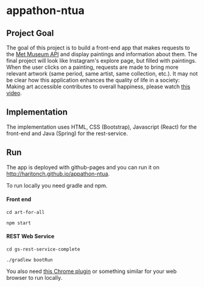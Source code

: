 # appathon-ntua

## Project Goal
The goal of this project is to build a front-end app that makes requests to the [Met Museum API](https://metmuseum.github.io/) and display paintings and information about them. The final project will look like Instagram's explore page, but filled with paintings. When the user clicks on a painting, requests are made to bring more relevant artwork (same period, same artist, same collection, etc.). It may not be clear how this application enhances the quality of life in a society: Making art accessible contributes to overall happiness, please watch [this video](https://www.youtube.com/watch?v=-O5kNPlUV7w). 

## Implementation
The implementation uses HTML, CSS (Bootstrap), Javascript (React) for the front-end and Java (Spring) for the rest-service.

## Run
The app is deployed with github-pages and you can run it on http://haritonch.github.io/appathon-ntua.

To run locally you need gradle and npm.
#### Front end

`cd art-for-all`

`npm start`

#### REST Web Service

`cd gs-rest-service-complete`

`./gradlew bootRun`


You also need [this Chrome plugin](https://chrome.google.com/webstore/detail/moesif-origin-cors-change/digfbfaphojjndkpccljibejjbppifbc) or something similar for your web browser to run locally.
